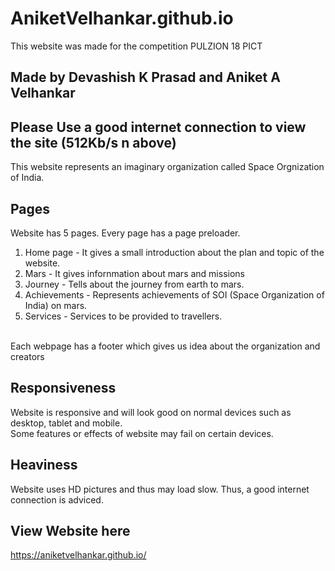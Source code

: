 # AniketVelhankar.github.io
This website was made for the competition PULZION 18 PICT
## Made by Devashish K Prasad and Aniket A Velhankar
## Please Use a good internet connection to view the site (512Kb/s n above)

This website represents an imaginary organization called Space Orgnization of India.<br>
## Pages
Website has 5 pages. Every page has a page preloader.<br>
1. Home page - It gives a small introduction about the plan and topic of the website. <br>
2. Mars - It gives infornmation about mars and missions <br>
3. Journey - Tells about the journey from earth to mars. <br>
4. Achievements - Represents achievements of SOI (Space Organization of India) on mars. <br>
5. Services - Services to be provided to travellers. <br>
<br>
Each webpage has a footer which gives us idea about the organization and creators<br>

## Responsiveness
Website is responsive and will look good on normal devices such as desktop, tablet and mobile.<br>
Some features or effects of website may fail on certain devices.<br>

## Heaviness
Website uses HD pictures and thus may load slow. Thus, a good internet connection is adviced.

## View Website here
https://aniketvelhankar.github.io/
